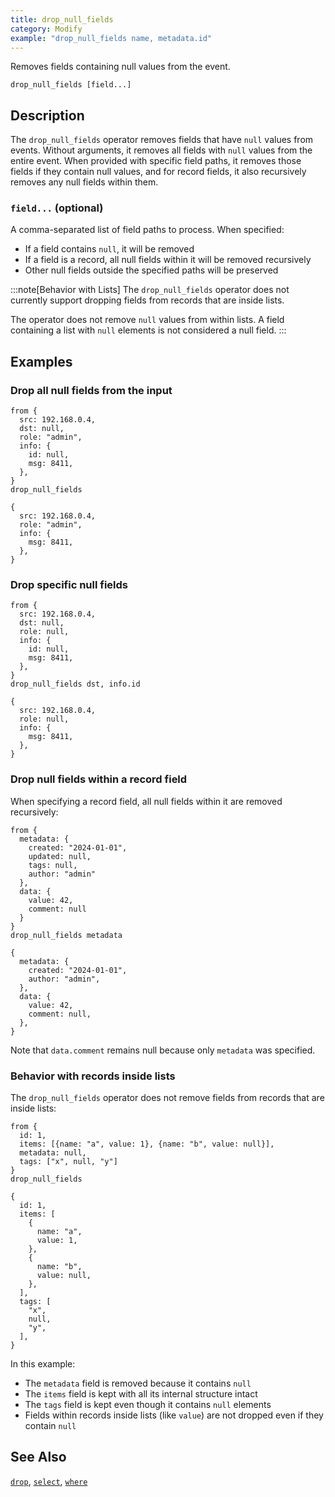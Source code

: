 ```yaml
---
title: drop_null_fields
category: Modify
example: "drop_null_fields name, metadata.id"
---
```


Removes fields containing null values from the event.

```tql
drop_null_fields [field...]
```

## Description

The `drop_null_fields` operator removes fields that have `null` values from events.
Without arguments, it removes all fields with `null` values from the entire
event. When provided with specific field paths, it removes those fields if they
contain null values, and for record fields, it also recursively removes any
null fields within them.

### `field...` (optional)

A comma-separated list of field paths to process. When specified:

- If a field contains `null`, it will be removed
- If a field is a record, all null fields within it will be removed recursively
- Other null fields outside the specified paths will be preserved

:::note[Behavior with Lists]
The `drop_null_fields` operator does not currently support dropping fields from
records that are inside lists.

The operator does not remove `null` values from within lists. A field
containing a list with `null` elements is not considered a null field.
:::

## Examples

### Drop all null fields from the input

```tql
from {
  src: 192.168.0.4,
  dst: null,
  role: "admin",
  info: {
    id: null,
    msg: 8411,
  },
}
drop_null_fields
```

```tql
{
  src: 192.168.0.4,
  role: "admin",
  info: {
    msg: 8411,
  },
}
```

### Drop specific null fields

```tql
from {
  src: 192.168.0.4,
  dst: null,
  role: null,
  info: {
    id: null,
    msg: 8411,
  },
}
drop_null_fields dst, info.id
```

```tql
{
  src: 192.168.0.4,
  role: null,
  info: {
    msg: 8411,
  },
}
```

### Drop null fields within a record field

When specifying a record field, all null fields within it are removed recursively:

```tql
from {
  metadata: {
    created: "2024-01-01",
    updated: null,
    tags: null,
    author: "admin"
  },
  data: {
    value: 42,
    comment: null
  }
}
drop_null_fields metadata
```

```tql
{
  metadata: {
    created: "2024-01-01",
    author: "admin",
  },
  data: {
    value: 42,
    comment: null,
  },
}
```

Note that `data.comment` remains null because only `metadata` was specified.

### Behavior with records inside lists

The `drop_null_fields` operator does not remove fields from records that are
inside lists:

```tql
from {
  id: 1,
  items: [{name: "a", value: 1}, {name: "b", value: null}],
  metadata: null,
  tags: ["x", null, "y"]
}
drop_null_fields
```

```tql
{
  id: 1,
  items: [
    {
      name: "a",
      value: 1,
    },
    {
      name: "b",
      value: null,
    },
  ],
  tags: [
    "x",
    null,
    "y",
  ],
}
```

In this example:

- The `metadata` field is removed because it contains `null`
- The `items` field is kept with all its internal structure intact
- The `tags` field is kept even though it contains `null` elements
- Fields within records inside lists (like `value`) are not dropped even if they contain `null`

## See Also

[`drop`](/reference/operators/drop),
[`select`](/reference/operators/select),
[`where`](/reference/operators/where)
